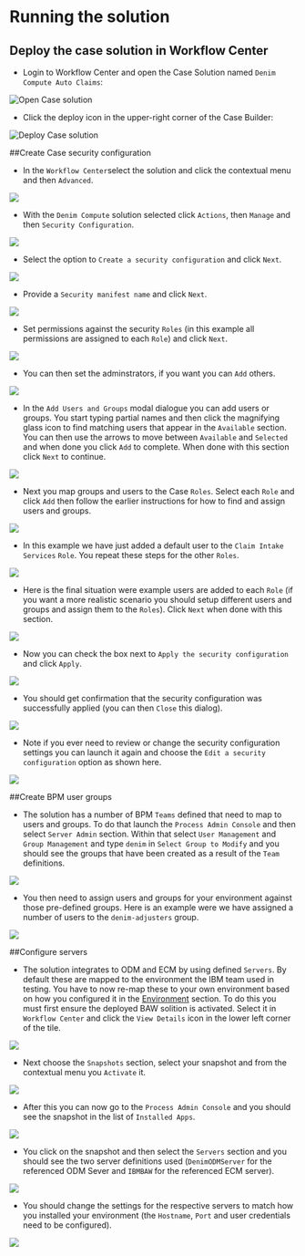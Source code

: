 # Running the solution

## Deploy the case solution in Workflow Center
- Login to Workflow Center and open the Case Solution named `Denim Compute Auto Claims`:

![Open Case solution](images/open-case-solution.png "Open Case solution")

- Click the deploy icon in the upper-right corner of the Case Builder:

![Deploy Case solution](images/deploy-case-solution.png "Deploy Case solution")

##Create Case security configuration

- In the `Workflow Center`select the solution and click the contextual menu and then `Advanced`.

![](images/case-security1.png)

- With the `Denim Compute` solution selected click `Actions`, then `Manage` and then `Security Configuration`.

![](images/case-security2.png)

- Select the option to `Create a security configuration` and click `Next`.

![](images/case-security3.png)

- Provide a `Security manifest name` and click `Next`.

![](images/case-security4.png)

- Set permissions against the security `Roles` (in this example all permissions are assigned to each `Role`) and click `Next`.

![](images/case-security5.png)

- You can then set the adminstrators, if you want you can `Add` others.

![](images/case-security6.png)

- In the `Add Users and Groups` modal dialogue you can add users or groups. You start typing partial names and then click the magnifying glass icon to find matching users that appear in the `Available` section. You can then use the arrows to move between `Available` and `Selected` and when done you click `Add` to complete. When done with this section click `Next` to continue.

![](images/case-security7.png)

- Next you map groups and users to the Case `Roles`. Select each `Role` and click `Add` then follow the earlier instructions for how to find and assign users and groups.

![](images/case-security8.png)

- In this example we have just added a default user to the `Claim Intake Services` `Role`. You repeat these steps for the other `Roles`.

![](images/case-security9.png)

- Here is the final situation were example users are added to each `Role` (if you want a more realistic scenario you should setup different users and groups and assign them to the `Roles`). Click `Next` when done with this section.

![](images/case-security10.png)

- Now you can check the box next to `Apply the security configuration` and click `Apply`.

![](images/case-security11.png)

- You should get confirmation that the security configuration was successfully applied (you can then `Close` this dialog).

![](images/case-security12.png)

- Note if you ever need to review or change the security configuration settings you can launch it again and choose the `Edit a security configuration` option as shown here.

![](images/case-security13.png)

##Create BPM user groups

- The solution has a number of BPM `Teams` defined that need to map to users and groups. To do that launch the `Process Admin Console` and then select `Server Admin` section. Within that select `User Management` and `Group Management` and type `denim` in `Select Group to Modify` and you should see the groups that have been created as a result of the `Team` definitions.

![](images/bpm-user-groups1.png)

- You then need to assign users and groups for your environment against those pre-defined groups. Here is an example were we have assigned a number of users to the `denim-adjusters` group.

![](images/bpm-user-groups2.png)

##Configure servers 

- The solution integrates to ODM and ECM by using defined `Servers`. By default these are mapped to the environment the IBM team used in testing. You have to now re-map these to your own environment based on how you configured it in the [Environment](../../environment/intro) section. To do this you must first ensure the deployed BAW solition is activated. Select it in `Workflow Center` and click the `View Details` icon in the lower left corner of the tile.

![](images/config-servers1.png)

- Next choose the `Snapshots` section, select your snapshot and from the contextual menu you `Activate` it.

![](images/config-servers2.png)

- After this you can now go to the `Process Admin Console` and you should see the snapshot in the list of `Installed Apps`.

![](images/config-servers3.png)

- You click on the snapshot and then select the `Servers` section and you should see the two server definitions used (`DenimODMServer` for the referenced ODM Sever and `IBMBAW` for the referenced ECM server).

![](images/config-servers4.png)

- You should change the settings for the respective servers to match how you installed your environment (the `Hostname`, `Port` and user credentials need to be configured).

![](images/config-servers5.png)